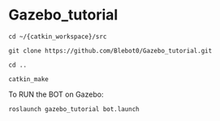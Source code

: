 # Gazebo_tutorial

```
cd ~/{catkin_workspace}/src

git clone https://github.com/Blebot0/Gazebo_tutorial.git

cd ..

catkin_make
```


To RUN the BOT on Gazebo:
```
roslaunch gazebo_tutorial bot.launch 

```
